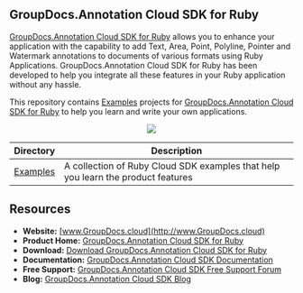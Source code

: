 ## GroupDocs.Annotation Cloud SDK for Ruby

[GroupDocs.Annotation Cloud SDK for Ruby](https://products.groupdocs.cloud/annotation/ruby) allows you to enhance your application with the capability to add Text, Area, Point, Polyline, Pointer and Watermark annotations to documents of various ‎formats using Ruby Applications. GroupDocs.Annotation Cloud SDK for Ruby has been developed to help you integrate all these features in your Ruby application without any hassle.

This repository contains [Examples](Examples) projects for [GroupDocs.Annotation Cloud SDK for Ruby](https://products.groupdocs.cloud/annotation/ruby) to help you learn and write your own applications.

<p align="center">

  <a title="Download complete GroupDocs.Viewer Cloud SDK Examples for Ruby source code" href="https://github.com/groupdocs-annotation-cloud/groupdocs-annotation-cloud-ruby-samples/archive/master.zip">
	<img src="https://raw.github.com/AsposeExamples/java-examples-dashboard/master/images/downloadZip-Button-Large.png" />
  </a>
</p>

Directory | Description
--------- | -----------
[Examples](Examples)  | A collection of Ruby Cloud SDK examples that help you learn the product features

## Resources

+ **Website:** [www.GroupDocs.cloud](http://www.GroupDocs.cloud)
+ **Product Home:** [GroupDocs.Annotation Cloud SDK for Ruby](https://products.groupdocs.cloud/annotation/Ruby)
+ **Download:** [Download GroupDocs.Annotation Cloud SDK for Ruby](https://www.nuget.org/packages/GroupDocs.Annotation-Cloud/)
+ **Documentation:** [GroupDocs.Annotation Cloud SDK Documentation](https://docs.groupdocs.cloud/display/annotationcloud/Home)
+ **Free Support:** [GroupDocs.Annotation Cloud SDK Free Support Forum](https://forum.groupdocs.cloud/c/annotation)
+ **Blog:** [GroupDocs.Annotation Cloud SDK Blog](https://blog.groupdocs.cloud/category/annotation/)

